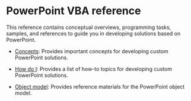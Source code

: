 
# PowerPoint VBA reference

This reference contains conceptual overviews, programming tasks, samples, and references to guide you in developing solutions based on PowerPoint.


-  [Concepts](a129bddc-ed5d-ab14-cdeb-e4f73e08e7a1.md): Provides important concepts for developing custom PowerPoint solutions.
    
-  [How do I](e88ff046-aa81-4820-b37f-85586afa7f4b.md): Provides a list of how-to topics for developing custom PowerPoint solutions.
    
-  [Object model](00acd64a-5896-0459-39af-98df2849849e.md): Provides reference materials for the PowerPoint object model.
    

